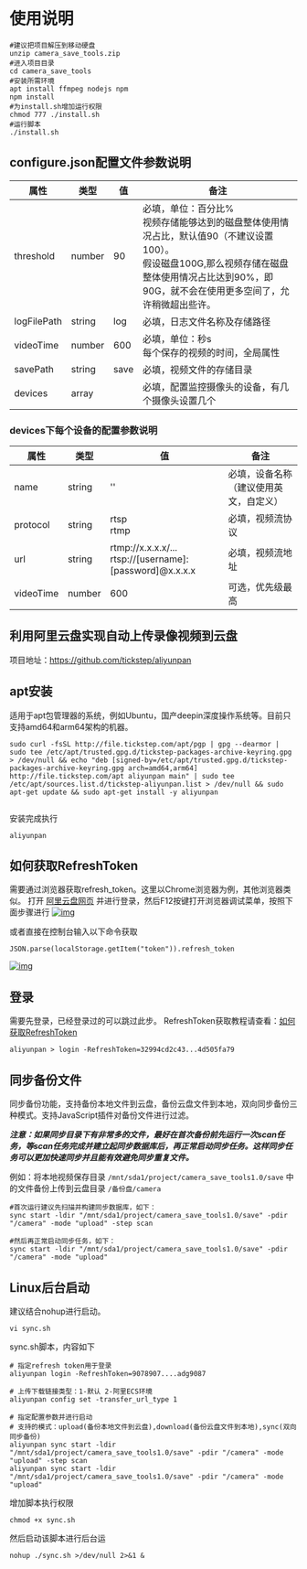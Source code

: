 # 使用说明

```shell
#建议把项目解压到移动硬盘
unzip camera_save_tools.zip
#进入项目目录
cd camera_save_tools
#安装所需环境
apt install ffmpeg nodejs npm
npm install
#为install.sh增加运行权限
chmod 777 ./install.sh
#运行脚本
./install.sh
```



## configure.json配置文件参数说明

| 属性        | 类型   | 值   | 备注                                                         |
| ----------- | ------ | ---- | ------------------------------------------------------------ |
| threshold   | number | 90   | 必填，单位：百分比%<br />视频存储能够达到的磁盘整体使用情况占比，默认值90（不建议设置100）。<br />假设磁盘100G,那么视频存储在磁盘整体使用情况占比达到90%，即90G，就不会在使用更多空间了，允许稍微超出些许。 |
| logFilePath | string | log  | 必填，日志文件名称及存储路径                                 |
| videoTime   | number | 600  | 必填，单位：秒s<br />每个保存的视频的时间，全局属性          |
| savePath    | string | save | 必填，视频文件的存储目录                                     |
| devices     | array  |      | 必填，配置监控摄像头的设备，有几个摄像头设置几个             |

### devices下每个设备的配置参数说明

| 属性      | 类型   | 值                                                           | 备注                                   |
| --------- | ------ | ------------------------------------------------------------ | -------------------------------------- |
| name      | string | ''                                                           | 必填，设备名称（建议使用英文，自定义） |
| protocol  | string | rtsp<br />rtmp                                               | 必填，视频流协议                       |
| url       | string | rtmp://x.x.x.x/...<br />rtsp://[username]:[password]@x.x.x.x | 必填，视频流地址                       |
| videoTime | number | 600                                                          | 可选，优先级最高                       |

## 利用阿里云盘实现自动上传录像视频到云盘

项目地址：https://github.com/tickstep/aliyunpan

## apt安装

适用于apt包管理器的系统，例如Ubuntu，国产deepin深度操作系统等。目前只支持amd64和arm64架构的机器。

```
sudo curl -fsSL http://file.tickstep.com/apt/pgp | gpg --dearmor | sudo tee /etc/apt/trusted.gpg.d/tickstep-packages-archive-keyring.gpg > /dev/null && echo "deb [signed-by=/etc/apt/trusted.gpg.d/tickstep-packages-archive-keyring.gpg arch=amd64,arm64] http://file.tickstep.com/apt aliyunpan main" | sudo tee /etc/apt/sources.list.d/tickstep-aliyunpan.list > /dev/null && sudo apt-get update && sudo apt-get install -y aliyunpan
 
```

安装完成执行

```shell
aliyunpan
```


## 如何获取RefreshToken

需要通过浏览器获取refresh_token。这里以Chrome浏览器为例，其他浏览器类似。
打开 [阿里云盘网页](https://www.aliyundrive.com/drive) 并进行登录，然后F12按键打开浏览器调试菜单，按照下面步骤进行 [![img](https://github.com/tickstep/aliyunpan/raw/main/assets/images/how-to-get-refresh-token.png)](https://github.com/tickstep/aliyunpan/blob/main/assets/images/how-to-get-refresh-token.png)

或者直接在控制台输入以下命令获取

```
JSON.parse(localStorage.getItem("token")).refresh_token
```



[![img](https://github.com/tickstep/aliyunpan/raw/main/assets/images/how-to-get-refresh-token-cmd.png)](https://github.com/tickstep/aliyunpan/blob/main/assets/images/how-to-get-refresh-token-cmd.png)

## 

## 登录

需要先登录，已经登录过的可以跳过此步。
RefreshToken获取教程请查看：[如何获取RefreshToken](https://github.com/tickstep/aliyunpan/blob/main/README.md#如何获取RefreshToken)

```shell
aliyunpan > login -RefreshToken=32994cd2c43...4d505fa79
```

## 同步备份文件

同步备份功能，支持备份本地文件到云盘，备份云盘文件到本地，双向同步备份三种模式。支持JavaScript插件对备份文件进行过滤。

***注意：如果同步目录下有非常多的文件，最好在首次备份前先运行一次scan任务，等scan任务完成并建立起同步数据库后，再正常启动同步任务。这样同步任务可以更加快速同步并且能有效避免同步重复文件。***

例如：将本地视频保存目录 `/mnt/sda1/project/camera_save_tools1.0/save` 中的文件备份上传到云盘目录 `/备份盘/camera`



```shell
#首次运行建议先扫描并构建同步数据库，如下：
sync start -ldir "/mnt/sda1/project/camera_save_tools1.0/save" -pdir "/camera" -mode "upload" -step scan

#然后再正常启动同步任务，如下：
sync start -ldir "/mnt/sda1/project/camera_save_tools1.0/save" -pdir "/camera" -mode "upload"

```

## 

## Linux后台启动

建议结合nohup进行启动。

```shell
vi sync.sh
```



sync.sh脚本，内容如下

```shell
# 指定refresh token用于登录
aliyunpan login -RefreshToken=9078907....adg9087

# 上传下载链接类型：1-默认 2-阿里ECS环境
aliyunpan config set -transfer_url_type 1

# 指定配置参数并进行启动
# 支持的模式：upload(备份本地文件到云盘),download(备份云盘文件到本地),sync(双向同步备份)
aliyunpan sync start -ldir "/mnt/sda1/project/camera_save_tools1.0/save" -pdir "/camera" -mode "upload" -step scan
aliyunpan sync start -ldir "/mnt/sda1/project/camera_save_tools1.0/save" -pdir "/camera" -mode "upload"
```



增加脚本执行权限

```shell
chmod +x sync.sh
```



然后启动该脚本进行后台运

```shell
nohup ./sync.sh >/dev/null 2>&1 &
```



### 
